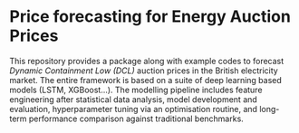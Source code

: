 # Price forecasting for Energy Auction Prices

This repository provides a package along with example codes to forecast *Dynamic Containment Low (DCL)* auction prices in the British electricity market.
The entire framework is based on a suite of deep learning based models (LSTM, XGBoost...). 
The modelling pipeline includes feature engineering after statistical data analysis, model development and evaluation, hyperparameter tuning via an optimisation routine, and long-term performance comparison against traditional benchmarks.


